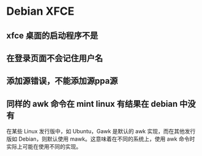 # Debian XFCE
## xfce 桌面的启动程序不是
## 在登录页面不会记住用户名
## 添加源错误，不能添加源ppa源
## 同样的 awk 命令在 mint linux 有结果在 debian 中没有
在某些 Linux 发行版中，如 Ubuntu，Gawk 是默认的 awk 实现，而在其他发行版如 Debian，则默认使用 mawk。这意味着在不同的系统上，使用 awk 命令时实际上可能在使用不同的实现。
